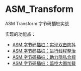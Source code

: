 # ASM_Transform

ASM Transform 字节码插桩实战

实现的功能点：

- [ASM 字节码插桩：实现双击防抖](https://mp.weixin.qq.com/s?__biz=MzAxMTYzNTIyMA==&mid=2247492383&idx=1&sn=fe3a7db1ad7b5c1e506df5674836f016&chksm=9bbcbc64accb3572202cb1ea6163534b0cb66c67195a01f4d0ecc8040f66b55ea618a0a09ca9&token=1916624675&lang=zh_CN#rd)
- [ASM 字节码插桩：进行线程整治](https://mp.weixin.qq.com/s?__biz=MzAxMTYzNTIyMA==&mid=2247492405&idx=1&sn=69ba6a0af55c9ae0da5b87439f356ee5&chksm=9bbcbc4eaccb3558efa2b18e9a0a028f64828429fb1925cbac23ccaa43a5c6b8f6cd960f7f5c&token=1916624675&lang=zh_CN#rd)
- [ASM 字节码插桩：助力隐私合规](https://mp.weixin.qq.com/s?__biz=MzAxMTYzNTIyMA==&mid=2247492421&idx=1&sn=72bc5e58f028dd77abf59cf8fb8e0013&chksm=9bbcbc3eaccb35287e4e4b2b8f520e3baefea93a754e80fa5d2c2cb32b5b0475ea6e4b1db176#rd)
- [ASM 字节码插桩：监控大图加载](https://mp.weixin.qq.com/s?__biz=MzAxMTYzNTIyMA==&mid=2247492435&idx=1&sn=20d3ce289f4393b1ef23d2eff53d9c47&chksm=9bbcbc28accb353eafe3762ee9cda2629003e0249dd17e3e68b836fd5b2401cba3d575914269&token=1546958204&lang=zh_CN#rd)
